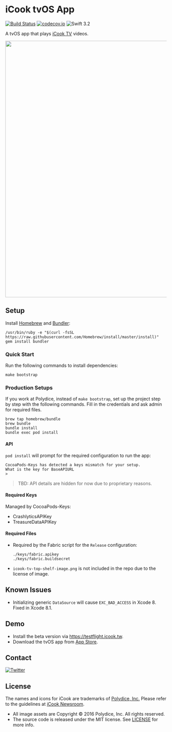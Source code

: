 # iCook tvOS App

[![Build Status](https://travis-ci.org/polydice/iCook-tvOS.svg)](https://travis-ci.org/polydice/iCook-tvOS)
[![codecov.io](https://codecov.io/github/polydice/iCook-tvOS/coverage.svg?branch=develop)](https://codecov.io/github/polydice/iCook-tvOS?branch=develop)
![Swift 3.2](https://img.shields.io/badge/Swift-3.2-orange.svg)

A tvOS app that plays [iCook TV](https://tv.icook.tw/) videos.

<img src="https://polydice.github.io/iCook-tvOS/images/Screenshot.png" width=800px>

## Setup

Install [Homebrew](http://brew.sh/) and [Bundler](http://bundler.io/):

```
/usr/bin/ruby -e "$(curl -fsSL https://raw.githubusercontent.com/Homebrew/install/master/install)"
gem install bundler
```

### Quick Start

Run the following commands to install dependencies:

```
make bootstrap
```

### Production Setups

If you work at Polydice, instead of `make bootstrap`, set up the project step by step with the following commands. Fill in the credentials and ask admin for required files.

```
brew tap homebrew/bundle
brew bundle
bundle install
bundle exec pod install
```

#### API

`pod install` will prompt for the required configuration to run the app:

```
CocoaPods-Keys has detected a keys mismatch for your setup.
What is the key for BaseAPIURL
>
```

> TBD: API details are hidden for now due to proprietary reasons.

#### Required Keys

Managed by CocoaPods-Keys:

* CrashlyticsAPIKey
* TreasureDataAPIKey

#### Required Files

* Required by the Fabric script for the `Release` configuration:

  ```
  ./keys/fabric.apikey
  ./keys/fabric.buildsecret
  ```

* `icook-tv-top-shelf-image.png` is not included in the repo due to the license of image.

## Known Issues

* Initializing generic `DataSource` will cause `EXC_BAD_ACCESS` in Xcode 8. Fixed in Xcode 8.1.

## Demo

* Install the beta version via <https://testflight.icook.tw>.
* Download the tvOS app from [App Store](https://itunes.apple.com/tw/app/ai-liao-li/id554065086).

## Contact

[![Twitter](https://img.shields.io/badge/twitter-@polydice-blue.svg?style=flat)](https://twitter.com/polydice)

## License

The names and icons for iCook are trademarks of [Polydice, Inc.](https://polydice.com/) Please refer to the guidelines at [iCook Newsroom](https://newsroom.icook.tw/downloads).

* All image assets are Copyright © 2016 Polydice, Inc. All rights reserved.
* The source code is released under the MIT license. See [LICENSE](https://github.com/bcylin/Try-tvOS/blob/master/LICENSE) for more info.

